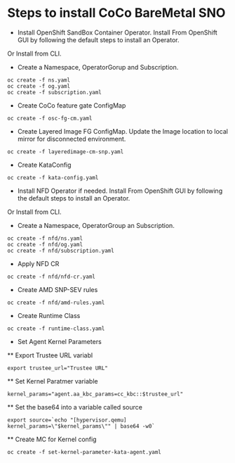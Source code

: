 # Steps to install CoCo BareMetal SNO

* Install OpenShift SandBox Container Operator.
Install From OpenShift GUI by following the default steps to install an Operator.

Or Install from CLI.
* Create a Namespace, OperatorGorup and Subscription.

```
oc create -f ns.yaml
oc create -f og.yaml
oc create -f subscription.yaml
```
* Create CoCo feature gate ConfigMap
```
oc create -f osc-fg-cm.yaml
```
* Create Layered Image FG ConfigMap. Update the Image location to local mirror for disconnected environment.

```
oc create -f layeredimage-cm-snp.yaml
```

* Create KataConfig
```
oc create -f kata-config.yaml
```

* Install NFD Operator if needed.
Install From OpenShift GUI by following the default steps to install an Operator.

Or Install from CLI.
* Create a Namespace, OperatorGroup an Subscription.

```
oc create -f nfd/ns.yaml
oc create -f nfd/og.yaml
oc create -f nfd/subscription.yaml
```
* Apply NFD CR

```
oc create -f nfd/nfd-cr.yaml
```
* Create AMD SNP-SEV rules

```
oc create -f nfd/amd-rules.yaml 
```

* Create Runtime Class
```
oc create -f runtime-class.yaml
```

* Set Agent Kernel Parameters

** Export Trustee URL variabl
```
export trustee_url="Trustee URL"
```

** Set Kernel Paratmer variable
```
kernel_params="agent.aa_kbc_params=cc_kbc::$trustee_url"
```
** Set the base64 into a variable called source
```
export source=`echo "[hypervisor.qemu]
kernel_params=\"$kernel_params\"" | base64 -w0`
```
** Create MC for Kernel config
```
oc create -f set-kernel-parameter-kata-agent.yaml
```
